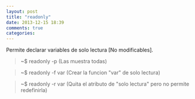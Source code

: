 ```yaml
---
layout: post
title: "readonly"
date: 2013-12-15 18:39
comments: true
categories: 
---
```

Permite declarar variables de solo lectura [No modificables].

>~$ readonly -p (Las muestra todas)

>~$ readonly -f var (Crear la funcion "var" de solo lectura)

>~$ readonly -r var (Quita el atributo de "solo lectura" pero no permite redefinirla)


